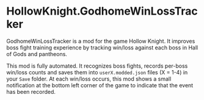 # HollowKnight.GodhomeWinLossTracker

GodhomeWinLossTracker is a mod for the game Hollow Knight. It improves boss fight training experience by tracking win/loss against each boss in Hall of Gods and pantheons.

This mod is fully automated. It recognizes boss fights, records per-boss win/loss counts and saves them into `userX.modded.json` files (X = 1-4) in your `Save` folder. At each win/loss occurs, this mod shows a small notification at the bottom left corner of the game to indicate that the event has been recorded.

